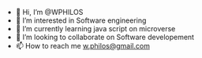 - 👋 Hi, I’m @WPHILOS
- 👀 I’m interested in Software engineering
- 🌱 I’m currently learning java script on microverse
- 💞️ I’m looking to collaborate on Software developement
- 📫 How to reach me  w.philos@gmail.com

<!---
WPHILOS/WPHILOS is a ✨ special ✨ repository because its `README.md` (this file) appears on your GitHub profile.
You can click the Preview link to take a look at your changes.
--->

